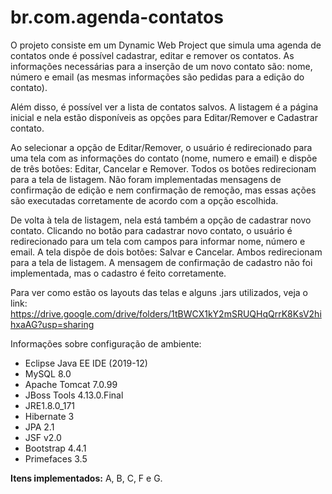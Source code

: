 # br.com.agenda-contatos
O projeto consiste em um Dynamic Web Project que simula uma agenda de contatos onde é possível cadastrar, editar e remover os contatos. As informações necessárias para a inserção de um novo contato são: nome, número e email (as mesmas informações são pedidas para a edição do contato).

Além disso, é possível ver a lista de contatos salvos. A listagem é a página inicial e nela estão disponíveis as opções para Editar/Remover e Cadastrar contato.

Ao selecionar a opção de Editar/Remover, o usuário é redirecionado para uma tela com as informações do contato (nome, numero e email) e dispõe de três botões: Editar, Cancelar e Remover. Todos os botões redirecionam para a tela de listagem. Não foram implementadas mensagens de confirmação de edição e nem confirmação de remoção, mas essas ações são executadas corretamente de acordo com a opção escolhida.

De volta à tela de listagem, nela está também a opção de cadastrar novo contato. Clicando no botão para cadastrar novo contato, o usuário é redirecionado para um tela com campos para informar nome, número e email. A tela dispõe de dois botões: Salvar e Cancelar. Ambos redirecionam para a tela de listagem. A mensagem de confirmação de cadastro não foi implementada, mas o cadastro é feito corretamente. 

Para ver como estão os layouts das telas e alguns .jars utilizados, veja o link:
https://drive.google.com/drive/folders/1tBWCX1kY2mSRUQHqQrrK8KsV2hihxaAG?usp=sharing

Informações sobre configuração de ambiente:
- Eclipse Java EE IDE (2019-12)
- MySQL  8.0
- Apache Tomcat 7.0.99
- JBoss Tools 4.13.0.Final
- JRE1.8.0_171
- Hibernate 3
- JPA 2.1
- JSF v2.0
- Bootstrap 4.4.1
- Primefaces 3.5

**Itens implementados:**
A, B, C, F e G.

